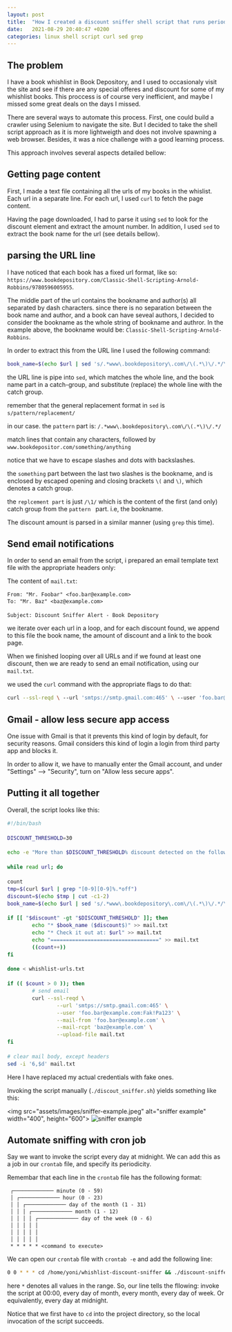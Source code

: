 ```yaml
---
layout: post
title:  "How I created a discount sniffer shell script that runs periodically and send email notifications"
date:   2021-08-29 20:40:47 +0200
categories: linux shell script curl sed grep
---
```



## The problem

I have a book whishlist in Book Depository, and I used to occasionaly visit the site and see if there are any special offeres and discount for some of my whishlist books.
This proccess is of course very inefficient, and maybe I missed some great deals on the days I missed.

There are several ways to automate this process.
First, one could build a crawler using Selenium to navigate the site. But I decided to take the shell script approach as it is more
lightweigth and does not involve spawning a web browser. Besides, it was a nice challenge with a good learning process.

This approach involves several aspects detailed bellow:

## Getting page content

First, I made a text file containing all the urls of my books in the whislist. Each url in a separate line. For each url, I used `curl` to fetch the page content.

Having the page downloaded, I had to parse it using `sed` to look for the discount element and extract the amount number.
In addition, I used `sed` to extract the book name for the url (see details bellow).


## parsing the URL line
I have noticed that each book has a fixed url format, like so:
`https://www.bookdepository.com/Classic-Shell-Scripting-Arnold-Robbins/9780596005955`. 

The middle part of the url contains the bookname and author(s) all separated by dash characters.
since there is no separation between the book name and author, and a book can have seveal authors, I decided to consider the bookname as the whole string of bookname and authror. In the example above, the bookname would be: `Classic-Shell-Scripting-Arnold-Robbins`.

In order to extract this from the URL line I used the following command:
```bash
book_name=$(echo $url | sed 's/.*www\.bookdepository\.com\/\(.*\)\/.*/\1/')
```
the URL line is pipe into `sed`, which matches the whole line, and the book name part in a catch-group, and substitute (replace) the whole line with the catch group.

remember that the general replacement format in `sed` is `s/pattern/replacement/`

in our case. the `pattern` part is:
`/.*www\.bookdepository\.com\/\(.*\)\/.*/`


match lines that contain any characters, followed by `www.bookdepositor.com/something/anything`

notice that we have to escape slashes and dots with backslashes.
 
  the `something` part between the last two slashes is the bookname, and is enclosed by escaped opening and closing brackets `\(` and `\)`, which denotes a catch group.

the `replcement part` is just `/\1/` which is the content of the first (and only) catch group from the `pattern ` part. i.e, the bookname.

The discount amount is parsed in a similar manner (using `grep` this time).


## Send email notifications

In order to send an email from the script,  i prepared an email template text file with the appropriate headers only:

The content of `mail.txt`:
```
From: "Mr. Foobar" <foo.bar@example.com>
To: "Mr. Baz" <baz@example.com>

Subject: Discount Sniffer Alert - Book Depository
```
we iterate over each url in a loop, and for each discount found, we append to this file the book name, the amount of discount and a link to the book page.

When we finished looping over all URLs and if we found at least one discount, then we are ready to send an email notification, using our `mail.txt`.

we used the `curl` command with the appropriate flags to do that:

```bash
curl --ssl-reqd \ --url 'smtps://smtp.gmail.com:465' \ --user 'foo.bar@example.com:Fak!Pa123' \ --mail-from 'foo.bar@example.com' \ --mail-rcpt 'baz@example.com' \ --upload-file mail.txt
```

## Gmail - allow less secure app access

One issue with Gmail is that it prevents this kind of login by default, for security reasons. Gmail considers this kind of login a login from third party app and blocks it.  

In order to allow it, we have to manually enter the Gmail account, and under "Settings" --> "Security",  turn on "Allow less secure apps". 


## Putting it all together

Overall, the script looks like this:

```bash
#!/bin/bash

DISCOUNT_THRESHOLD=30

echo -e "More than $DISCOUNT_THRESHOLD% discount detected on the following books:\n" >> mail.txt

while read url; do

count
tmp=$(curl $url | grep "[0-9][0-9]%.*off")
discount=$(echo $tmp | cut -c1-2)
book_name=$(echo $url | sed 's/.*www\.bookdepository\.com\/\(.*\)\/.*/\1/')

if [[ "$discount" -gt "$DISCOUNT_THRESHOLD" ]]; then
        echo "* $book_name ($discount$)" >> mail.txt
        echo "* Check it out at: $url" >> mail.txt
        echo "===================================" >> mail.txt
        ((count++))
fi

done < whishlist-urls.txt

if (( $count > 0 )); then
        # send email
        curl --ssl-reqd \
                --url 'smtps://smtp.gmail.com:465' \
                --user 'foo.bar@example.com:Fak!Pa123' \
                --mail-from 'foo.bar@example.com' \
                --mail-rcpt 'baz@example.com' \
                --upload-file mail.txt
fi

# clear mail body, except headers
sed -i '6,$d' mail.txt
```

Here I have replaced my actual credentials with fake ones.

Invoking the script manually (`./discout_sniffer.sh`) yields something like this:


<img src="assets/images/sniffer-example.jpeg" alt="sniffer example" width="400", height="600">
![sniffer example]({{site.url}}/assets/images/sniffer-example.jpeg)

## Automate sniffing with cron job

Say we want to invoke the script every day at midnight. We can add this as a job in our `crontab` file, and specify its periodicity.

Remembar that each line in the `crontab` file has the following format:

```
 ┌───────────── minute (0 - 59)
 │ ┌───────────── hour (0 - 23)
 │ │ ┌───────────── day of the month (1 - 31)
 │ │ │ ┌───────────── month (1 - 12)
 │ │ │ │ ┌───────────── day of the week (0 - 6) 
 │ │ │ │ │                                   
 │ │ │ │ │
 │ │ │ │ │
 * * * * * <command to execute>
```


We can open our `crontab` file with `crontab -e` and add the following line:

``` bash
0 0 * * * cd /home/yoni/whishlist-discount-sniffer && ./discount-sniffer.sh
```

here `*` denotes all values in the range. So, our line tells the fllowing: invoke the script at 00:00, every day of month, every month, every day of week. Or equivalently, every day at midnight.

Notice that we first have to `cd` into the project directory, so the local invocation of the script succeeds.

